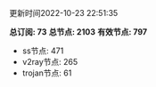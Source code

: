 更新时间2022-10-23 22:51:35

**总订阅: 73**
**总节点: 2103**
**有效节点: 797**
- ss节点: 471
- v2ray节点: 265
- trojan节点: 61
